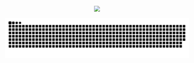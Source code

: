 <p align="center">
  <img src="https://capsule-render.vercel.app/api?type=waving&height=250&color=gradient&text=Joao%20Victor&section=header&reversal=false&textBg=false&fontColor=ffff&fontAlignY=30"/>
</p>

![snake gif](https://github.com/JoaoVictorCoder/JoaoVictorCoder/blob/output/github-contribution-grid-snake.svg)

